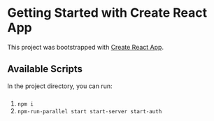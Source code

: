 # Getting Started with Create React App

This project was bootstrapped with [Create React App](https://github.com/facebook/create-react-app).

## Available Scripts

In the project directory, you can run:

### 
1. `npm i`
2. `npm-run-parallel start start-server start-auth`

